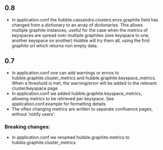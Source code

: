 ## 0.8
* In application.conf the hubble.cassandra.clusters.envs.graphite field has changed from a dictionary to an array of dictionaries.
  This allows multiple graphite instances, useful for the case when the metrics of keyspaces are spread over multiple graphites (one keyspace to one, another keyspace on another)
  Hubble will try them all, using the first graphite url which returns non empty data.
## 0.7
* In application.conf one can add warnings or errros to hubble.graphite.cluster_metrics and hubble.graphite.keyspace_metrics.
  When a threshold is met, the warning/error will be added to the relevant cluster/keyspace page
* In application.conf we added hubble.graphite.keyspace_metrics, allowing metrics to be retrieved per keyspace. See  application.conf.example for formatting details.
* The often changing metrics are written to separate confluence pages, without 'notify users'.
### Breaking changes:
* In application.conf we renamed hubble.graphite.metrics to hubble.graphite.cluster_metrics
